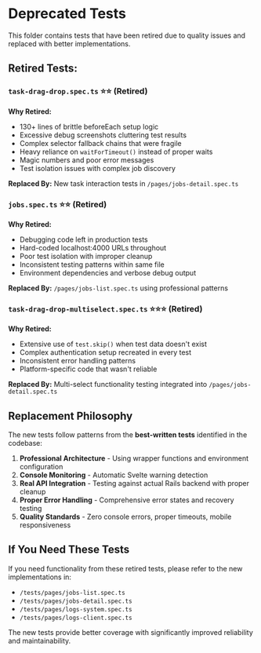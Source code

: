 # Deprecated Tests

This folder contains tests that have been retired due to quality issues and replaced with better implementations.

## Retired Tests:

### `task-drag-drop.spec.ts` ⭐⭐ (Retired)
**Why Retired:**
- 130+ lines of brittle beforeEach setup logic
- Excessive debug screenshots cluttering test results  
- Complex selector fallback chains that were fragile
- Heavy reliance on `waitForTimeout()` instead of proper waits
- Magic numbers and poor error messages
- Test isolation issues with complex job discovery

**Replaced By:** New task interaction tests in `/pages/jobs-detail.spec.ts`

### `jobs.spec.ts` ⭐⭐ (Retired)  
**Why Retired:**
- Debugging code left in production tests
- Hard-coded localhost:4000 URLs throughout
- Poor test isolation with improper cleanup
- Inconsistent testing patterns within same file
- Environment dependencies and verbose debug output

**Replaced By:** `/pages/jobs-list.spec.ts` using professional patterns

### `task-drag-drop-multiselect.spec.ts` ⭐⭐⭐ (Retired)
**Why Retired:**
- Extensive use of `test.skip()` when test data doesn't exist
- Complex authentication setup recreated in every test
- Inconsistent error handling patterns
- Platform-specific code that wasn't reliable

**Replaced By:** Multi-select functionality testing integrated into `/pages/jobs-detail.spec.ts`

## Replacement Philosophy

The new tests follow patterns from the **best-written tests** identified in the codebase:

1. **Professional Architecture** - Using wrapper functions and environment configuration
2. **Console Monitoring** - Automatic Svelte warning detection  
3. **Real API Integration** - Testing against actual Rails backend with proper cleanup
4. **Proper Error Handling** - Comprehensive error states and recovery testing
5. **Quality Standards** - Zero console errors, proper timeouts, mobile responsiveness

## If You Need These Tests

If you need functionality from these retired tests, please refer to the new implementations in:
- `/tests/pages/jobs-list.spec.ts`
- `/tests/pages/jobs-detail.spec.ts`  
- `/tests/pages/logs-system.spec.ts`
- `/tests/pages/logs-client.spec.ts`

The new tests provide better coverage with significantly improved reliability and maintainability.